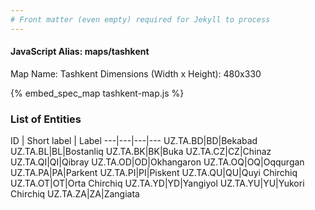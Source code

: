 ```yaml
---
# Front matter (even empty) required for Jekyll to process
---
```


#### JavaScript Alias: maps/tashkent

Map Name: Tashkent
Dimensions (Width x Height): 480x330





{% embed_spec_map tashkent-map.js %}

### List of Entities

ID | Short label | Label
---|---|---|---
UZ.TA.BD|BD|Bekabad
UZ.TA.BL|BL|Bostanliq
UZ.TA.BK|BK|Buka
UZ.TA.CZ|CZ|Chinaz
UZ.TA.QI|QI|Qibray
UZ.TA.OD|OD|Okhangaron
UZ.TA.OQ|OQ|Oqqurgan
UZ.TA.PA|PA|Parkent
UZ.TA.PI|PI|Piskent
UZ.TA.QU|QU|Quyi Chirchiq
UZ.TA.OT|OT|Orta Chirchiq
UZ.TA.YD|YD|Yangiyol
UZ.TA.YU|YU|Yukori Chirchiq
UZ.TA.ZA|ZA|Zangiata